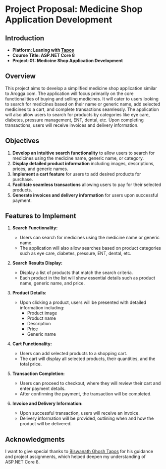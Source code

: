 # Project Proposal: Medicine Shop Application Development

## Introduction

- **Platform: Leaning with [Tapos](https://www.linkedin.com/in/taposg/)**
- **Course Title: ASP.NET Core 8**
- **Project-01: Medicine Shop Application Development**

## Overview

This project aims to develop a simplified medicine shop application similar to Arogga.com. The application will focus primarily on the core functionalities of buying and selling medicines. It will cater to users looking to search for medicines based on their name or generic name, add selected medicines to a cart, and complete transactions seamlessly. The application will also allow users to search for products by categories like eye care, diabetes, pressure management, ENT, dental, etc. Upon completing transactions, users will receive invoices and delivery information.

## Objectives

1. **Develop an intuitive search functionality** to allow users to search for medicines using the medicine name, generic name, or category.
2. **Display detailed product information** including images, descriptions, prices, and generic names.
3. **Implement a cart feature** for users to add desired products for purchase.
4. **Facilitate seamless transactions** allowing users to pay for their selected products.
5. **Generate invoices and delivery information** for users upon successful payment.

## Features to Implement

1. **Search Functionality:**

   - Users can search for medicines using the medicine name or generic name.
   - The application will also allow searches based on product categories such as eye care, diabetes, pressure, ENT, dental, etc.

2. **Search Results Display:**

   - Display a list of products that match the search criteria.
   - Each product in the list will show essential details such as product name, generic name, and price.

3. **Product Details:**

   - Upon clicking a product, users will be presented with detailed information including:
     - Product image
     - Product name
     - Description
     - Price
     - Generic name

4. **Cart Functionality:**

   - Users can add selected products to a shopping cart.
   - The cart will display all selected products, their quantities, and the total price.

5. **Transaction Completion:**

   - Users can proceed to checkout, where they will review their cart and enter payment details.
   - After confirming the payment, the transaction will be completed.

6. **Invoice and Delivery Information:**
   - Upon successful transaction, users will receive an invoice.
   - Delivery information will be provided, outlining when and how the product will be delivered.
   
## Acknowledgments

I want to give special thanks to [Biswanath Ghosh Tapos](https://www.linkedin.com/in/taposg/) for his guidance and project assignments, which helped deepen my understanding of ASP.NET Core 8.